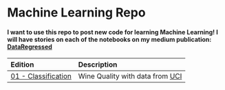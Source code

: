 Machine Learning Repo
===

#### I want to use this repo to post new code for learning Machine Learning! I will have stories on each of the notebooks on my medium publication: **[DataRegressed](medium.com/dataregressed)**

|Edition|Description|
|:-|:-|
|[01 - Classification](https://github.com/IshNjie/Learning_MachineLearning/tree/master/01_Classification)|Wine Quality with data from [UCI](https://archive.ics.uci.edu/ml/datasets/Wine+Quality)|
